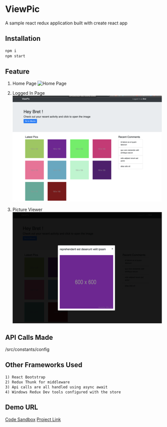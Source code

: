 # ViewPic

A sample react redux application built with create react app

## Installation

```bash
npm i
npm start
```

## Feature

1. Home Page
   ![Home Page](HomePage.jpg?raw=true "Title")

2) Logged In Page
   ![Logged In Page](LoggedIn.png?raw=true "Title")

3. Picture Viewer
   ![Picture Viewer](picViewer.png?raw=true "Title")

## API Calls Made

/src/constants/config

## Other Frameworks Used

```
1) React Bootstrap
2) Redux Thunk for middleware
3) Api calls are all handled using async await
4) Windows Redux Dev tools configured with the store
```

## Demo URL
[Code Sandbox](https://oj6kn.csb.app/)
[Project Link](https://codesandbox.io/s/react-redux-bootstrap-4534634-0ng12)

